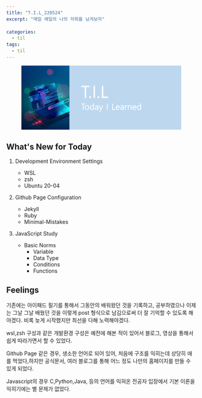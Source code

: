 ```yaml
---
title: "T.I.L_220524"
excerpt: "매일 매일의 나의 자취를 남겨보자"

categories:
  - til
tags:
  - til
---
```

<figure>
    <img src="/assets/images/til_image.png">
</figure>

## What's New for Today
1. Development Environment Settings
    - WSL
    - zsh
    - Ubuntu 20-04

2. Github Page Configuration
    - Jekyll
    - Ruby
    - Minimal-Mistakes

3. JavaScript Study
    - Basic Norms 
        - Variable
        - Data Type
        - Conditions
        - Functions

## Feelings
기존에는 아이패드 필기를 통해서 그동안의 배워왔던 것을 기록하고, 공부하였으나 이제는 그날 그날 배웠던 것을 이렇게 post 형식으로 남김으로써 더 잘 기억할 수 있도록 해야겠다.
비록 늦게 시작했지만 최선을 다해 노력해야겠다.

wsl,zsh 구성과 같은 개발환경 구성은 예전에 해본 적이 있어서 블로그, 영상을 통해서 쉽게 따라가면서 할 수 있었다.

Github Page 같은 경우, 생소한 언어로 되어 있어, 처음에 구조를 익히는데 상당히 애를 먹었다,하지만 공식문서, 여러 블로그를 통해 어느 정도 나만의 홈페이지를 만들 수 있게 되었다.

Javascript의 경우 C,Python,Java, 등의 언어를 익혀온 전공자 입장에서 기본 이론을 익히기에는 별 문제가 없었다.
